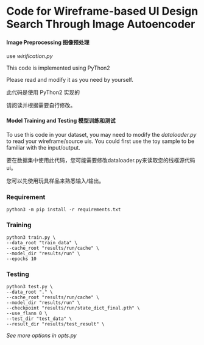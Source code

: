 # Code for Wireframe-based UI Design Search Through Image Autoencoder


#### Image Preprocessing 图像预处理

use *wirification.py*

This code is implemented using PyThon2

Please read and modify it as you need by yourself.

此代码是使用 PyThon2 实现的

请阅读并根据需要自行修改。


#### Model Training and Testing 模型训练和测试

To use this code in your dataset, you may need to modify the *dataloader.py* to read your wireframe/source uis. 
You could first use the toy sample to be familiar with the input/output.

要在数据集中使用此代码，您可能需要修改dataloader.py来读取您的线框源代码ui。

您可以先使用玩具样品来熟悉输入/输出。

### Requirement
```
python3 -m pip install -r requirements.txt
```

### Training

```
python3 train.py \
--data_root "train_data" \
--cache_root "results/run/cache" \
--model_dir "results/run" \
--epochs 10

```


### Testing

```
python3 test.py \
--data_root "." \
--cache_root "results/run/cache" \
--model_dir "results/run" \
--checkpoint "results/run/state_dict_final.pth" \
--use_flann 0 \
--test_dir "test_data" \
--result_dir "results/test_result" \
```

*See more options in opts.py*

